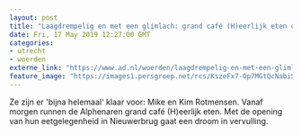```yaml
---
layout: post
title: "Laagdrempelig en met een glimlach: grand café (H)eerlijk eten opent in Nieuwerbrug"
date: Fri, 17 May 2019 12:27:00 GMT
categories: 
- utrecht 
- woerden 
externe_link: "https://www.ad.nl/woerden/laagdrempelig-en-met-een-glimlach-grand-cafe-h-eerlijk-eten-opent-in-nieuwerbrug~acfc71b8/"
feature_image: "https://images1.persgroep.net/rcs/KszeFx7-Op7MGtQcNabiSD7axsU/diocontent/148530188/_fitwidth/400/?appId=21791a8992982cd8da851550a453bd7f&quality=0.7"
---
```


Ze zijn er 'bijna helemaal' klaar voor: Mike en Kim Rotmensen. Vanaf morgen runnen de Alphenaren grand café (H)eerlijk eten. Met de opening van hun eetgelegenheid in Nieuwerbrug gaat een droom in vervulling.
